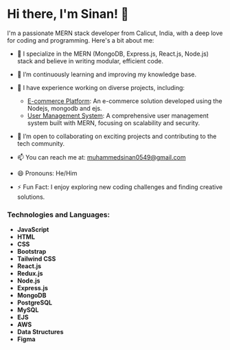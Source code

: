 # Hi there, I'm Sinan! 👋

I'm a passionate MERN stack developer from Calicut, India, with a deep love for coding and programming. Here's a bit about me:

- 🔭 I specialize in the MERN (MongoDB, Express.js, React.js, Node.js) stack and believe in writing modular, efficient code.
  
- 🌱 I’m continuously learning and improving my knowledge base.
  
- 💼 I have experience working on diverse projects, including:
  - [E-commerce Platform](https://github.com/sinanptm/ecommerse-project): An e-commerce solution developed using the Nodejs, mongodb and ejs.
  -  [User Management System](https://github.com/sinanptm/user-managment-MERN): A comprehensive user management system built with MERN, focusing on scalability and security.
  
- 🤝 I’m open to collaborating on exciting projects and contributing to the tech community.
  
- 📫 You can reach me at: muhammedsinan0549@gmail.com
  
- 😄 Pronouns: He/Him
  
- ⚡ Fun Fact: I enjoy exploring new coding challenges and finding creative solutions.

### Technologies and Languages:

- **JavaScript**
- **HTML**
- **CSS**
- **Bootstrap**
- **Tailwind CSS**
- **React.js**
- **Redux.js**
- **Node.js**
- **Express.js**
- **MongoDB**
- **PostgreSQL**
- **MySQL**
- **EJS**
- **AWS**
- **Data Structures**
- **Figma**
